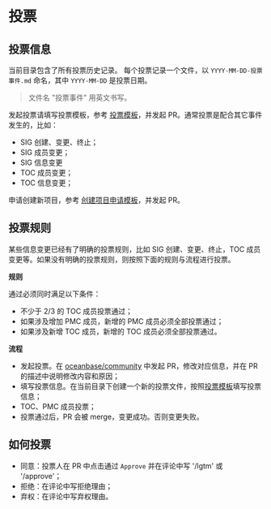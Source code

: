 # 投票

## 投票信息

当前目录包含了所有投票历史记录。
每个投票记录一个文件，以 `YYYY-MM-DD-投票事件.md` 命名，其中 `YYYY-MM-DD` 是投票日期。

> 文件名 "投票事件" 用英文书写。

发起投票请填写投票模板，参考 [投票模板](./template/VOTE_TEMPLATE.md)，并发起 PR。通常投票是配合其它事件发生的，比如：
- SIG 创建、变更、终止；
- SIG 成员变更；
- SIG 信息变更
- TOC 成员变更；
- TOC 信息变更；

申请创建新项目，参考 [创建项目申请模板](./template/CREATE_REPO_TEMPLATE.md)，并发起 PR。

## 投票规则
某些信息变更已经有了明确的投票规则，比如 SIG 创建、变更、终止，TOC 成员变更等。如果没有明确的投票规则，则按照下面的规则与流程进行投票。

**规则**

通过必须同时满足以下条件：
- 不少于 2/3 的 TOC 成员投票通过；
- 如果涉及增加 PMC 成员，新增的 PMC 成员必须全部投票通过；
- 如果涉及新增 TOC 成员，新增的 TOC 成员必须全部投票通过。

**流程**

- 发起投票。在 [oceanbase/community](https://github.com/oceanbase/community) 中发起 PR，修改对应信息，并在 PR 的描述中说明修改内容和原因；
- 填写投票信息。在当前目录下创建一个新的投票文件，按照[投票模板](./template/VOTE_TEMPLATE.md)填写投票信息；
- TOC、PMC 成员投票；
- 投票通过后，PR 会被 merge，变更成功。否则变更失败。

## 如何投票

- 同意：投票人在 PR 中点击通过 `Approve` 并在评论中写 '/lgtm' 或 '/approve'；
- 拒绝：在评论中写拒绝理由；
- 弃权：在评论中写弃权理由。
